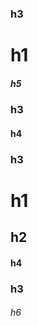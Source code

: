 <!-- TOC -->

### h3

# h1

##### h5

### h3

#### h4

### h3

# h1

## h2

#### h4

### h3

###### h6

